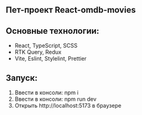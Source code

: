 ## Пет-проект React-omdb-movies

## Основные технологии:

- React, TypeScript, SCSS
- RTK Query, Redux
- Vite, Eslint, Stylelint, Prettier

## Запуск:

1. Ввести в консоли: npm i
2. Ввести в консоли: npm run dev
3. Открыть http://localhost:5173 в браузере